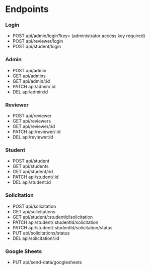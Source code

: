 # Endpoints

### Login
- POST  api/admin/login?key= (administrator access key required)
- POST  api/reviewer/login
- POST  api/student/login

### Admin
- POST  api/admin
- GET   api/admins
- GET   api/admin/:id
- PATCH api/admin/:id
- DEL   api/admin:id

### Reviewer
- POST  api/reviewer
- GET   api/reviewers
- GET   api/reviewer/:id
- PATCH api/reviewer/:id
- DEL   api/reviewer:id

### Student
- POST  api/student
- GET   api/students
- GET   api/student/:id
- PATCH api/student/:id
- DEL   api/student:id

### Solicitation
- POST  api/solicitation
- GET   api/solicitations
- GET   api/student/:studentId/solicitation
- PATCH api/student/:studentId/solicitation
- PATCH api/student/:studentId/solicitation/status
- PUT   api/solicitations/status
- DEL   api/solicitation/:id

### Google Sheets
- PUT   api/send-data/googlesheets


